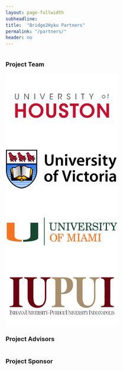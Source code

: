 ```yaml
---
layout: page-fullwidth
subheadline:
title:  "Bridge2Hyku Partners"
permalink: "/partners/"
header: no
---
```


<div class="row">
    <div class="small-12 columns">
        <h3>Project Team</h3>
    </div><!-- /.small-12.columns -->
</div>

<div class="row">
  <div class="large-6 columns">
      <img src="/images/logos/logo-uh.png">
  </div>
  <div class="large-6 columns">
      <img src="/images/logos/logo-uvic.png">
  </div>
</div>
<div class="row">
  <div class="large-6 columns">
      <img src="/images/logos/logo-um.png">
  </div>
    <div class="row">
  <div class="large-6 columns">
      <img src="/images/logos/logo-iupui.png">
  </div>
</div>

<div class="row">
    <div class="small-12 columns">
        <h3>Project Advisors</h3>
    </div><!-- /.small-12.columns -->
</div>

<div class="row">
    <div class="small-12 columns">
        <h3>Project Sponsor</h3>
    </div><!-- /.small-12.columns -->
</div>
